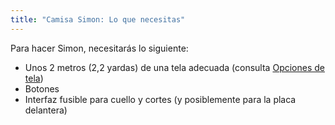 ```yaml
---
title: "Camisa Simon: Lo que necesitas"
---
```


Para hacer Simon, necesitarás lo siguiente:

- Unos 2 metros (2,2 yardas) de una tela adecuada (consulta [Opciones de tela](/docs/patterns/simon/fabric/))
- Botones
- Interfaz fusible para cuello y cortes (y posiblemente para la placa delantera)
